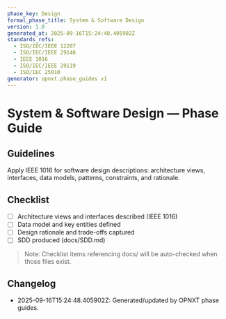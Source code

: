 ```yaml
---
phase_key: Design
formal_phase_title: System & Software Design
version: 1.0
generated_at: 2025-09-16T15:24:48.405902Z
standards_refs:
  - ISO/IEC/IEEE 12207
  - ISO/IEC/IEEE 29148
  - IEEE 1016
  - ISO/IEC/IEEE 29119
  - ISO/IEC 25010
generator: opnxt.phase_guides v1
---
```


# System & Software Design — Phase Guide

## Guidelines
Apply IEEE 1016 for software design descriptions: architecture views, interfaces, data models, patterns, constraints, and rationale.

## Checklist
- [ ] Architecture views and interfaces described (IEEE 1016)
- [ ] Data model and key entities defined
- [ ] Design rationale and trade-offs captured
- [ ] SDD produced (docs/SDD.md)

> Note: Checklist items referencing docs/ will be auto-checked when those files exist.

## Changelog
- 2025-09-16T15:24:48.405902Z: Generated/updated by OPNXT phase guides.
